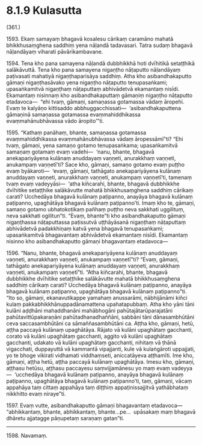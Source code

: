 

# 8.1.9 Kulasutta




(361.)

1593\. Ekaṃ samayaṃ bhagavā kosalesu cārikaṃ caramāno mahatā bhikkhusaṃghena saddhiṃ yena nāḷandā tadavasari. Tatra sudaṃ bhagavā nāḷandāyaṃ viharati pāvārikambavane.

1594\. Tena kho pana samayena nāḷandā dubbhikkhā hoti dvīhitikā setaṭṭhikā salākāvuttā. Tena kho pana samayena nigaṇṭho nāṭaputto nāḷandāyaṃ paṭivasati mahatiyā nigaṇṭhaparisāya saddhiṃ. Atha kho asibandhakaputto gāmaṇi nigaṇṭhasāvako yena nigaṇṭho nāṭaputto tenupasaṅkami; upasaṅkamitvā nigaṇṭhaṃ nāṭaputtaṃ abhivādetvā ekamantaṃ nisīdi. Ekamantaṃ nisinnaṃ kho asibandhakaputtaṃ gāmaṇiṃ nigaṇṭho nāṭaputto etadavoca—  “ehi tvaṃ, gāmaṇi, samaṇassa gotamassa vādaṃ āropehi. Evaṃ te kalyāṇo kittisaddo abbhuggacchissati—  ‘asibandhakaputtena gāmaṇinā samaṇassa gotamassa evaṃmahiddhikassa evaṃmahānubhāvassa vādo āropito’”ti.

1595\. “Kathaṃ panāhaṃ, bhante, samaṇassa gotamassa evaṃmahiddhikassa evaṃmahānubhāvassa vādaṃ āropessāmī”ti? “Ehi tvaṃ, gāmaṇi, yena samaṇo gotamo tenupasaṅkama; upasaṅkamitvā samaṇaṃ gotamaṃ evaṃ vadehi—  ‘nanu, bhante, bhagavā anekapariyāyena kulānaṃ anuddayaṃ vaṇṇeti, anurakkhaṃ vaṇṇeti, anukampaṃ vaṇṇetī’ti? Sace kho, gāmaṇi, samaṇo gotamo evaṃ puṭṭho evaṃ byākaroti—  ‘evaṃ, gāmaṇi, tathāgato anekapariyāyena kulānaṃ anuddayaṃ vaṇṇeti, anurakkhaṃ vaṇṇeti, anukampaṃ vaṇṇetī’ti, tamenaṃ tvaṃ evaṃ vadeyyāsi—  ‘atha kiñcarahi, bhante, bhagavā dubbhikkhe dvīhitike setaṭṭhike salākāvutte mahatā bhikkhusaṃghena saddhiṃ cārikaṃ carati? Ucchedāya bhagavā kulānaṃ paṭipanno, anayāya bhagavā kulānaṃ paṭipanno, upaghātāya bhagavā kulānaṃ paṭipanno’ti. Imaṃ kho te, gāmaṇi, samaṇo gotamo ubhatokoṭikaṃ pañhaṃ puṭṭho neva sakkhati uggilituṃ, neva sakkhati ogilitun”ti. “Evaṃ, bhante”ti kho asibandhakaputto gāmaṇi nigaṇṭhassa nāṭaputtassa paṭissutvā uṭṭhāyāsanā nigaṇṭhaṃ nāṭaputtaṃ abhivādetvā padakkhiṇaṃ katvā yena bhagavā tenupasaṅkami; upasaṅkamitvā bhagavantaṃ abhivādetvā ekamantaṃ nisīdi. Ekamantaṃ nisinno kho asibandhakaputto gāmaṇi bhagavantaṃ etadavoca—

1596\. “Nanu, bhante, bhagavā anekapariyāyena kulānaṃ anuddayaṃ vaṇṇeti, anurakkhaṃ vaṇṇeti, anukampaṃ vaṇṇetī”ti? “Evaṃ, gāmaṇi, tathāgato anekapariyāyena kulānaṃ anuddayaṃ vaṇṇeti, anurakkhaṃ vaṇṇeti, anukampaṃ vaṇṇetī”ti. “Atha kiñcarahi, bhante, bhagavā dubbhikkhe dvīhitike setaṭṭhike salākāvutte mahatā bhikkhusaṃghena saddhiṃ cārikaṃ carati? Ucchedāya bhagavā kulānaṃ paṭipanno, anayāya bhagavā kulānaṃ paṭipanno, upaghātāya bhagavā kulānaṃ paṭipanno”ti. “Ito so, gāmaṇi, ekanavutikappe yamahaṃ anussarāmi, nābhijānāmi kiñci kulaṃ pakkabhikkhānuppadānamattena upahatapubbaṃ. Atha kho yāni tāni kulāni aḍḍhāni mahaddhanāni mahābhogāni pahūtajātarūparajatāni pahūtavittūpakaraṇāni pahūtadhanadhaññāni, sabbāni tāni dānasambhūtāni ceva saccasambhūtāni ca sāmaññasambhūtāni ca. Aṭṭha kho, gāmaṇi, hetū, aṭṭha paccayā kulānaṃ upaghātāya. Rājato vā kulāni upaghātaṃ gacchanti, corato vā kulāni upaghātaṃ gacchanti, aggito vā kulāni upaghātaṃ gacchanti, udakato vā kulāni upaghātaṃ gacchanti, nihitaṃ vā ṭhānā vigacchati, duppayuttā vā kammantā vipajjanti, kule vā kulaṅgāroti uppajjati, yo te bhoge vikirati vidhamati viddhaṃseti, aniccatāyeva aṭṭhamīti. Ime kho, gāmaṇi, aṭṭha hetū, aṭṭha paccayā kulānaṃ upaghātāya. Imesu kho, gāmaṇi, aṭṭhasu hetūsu, aṭṭhasu paccayesu saṃvijjamānesu yo maṃ evaṃ vadeyya—  ‘ucchedāya bhagavā kulānaṃ paṭipanno, anayāya bhagavā kulānaṃ paṭipanno, upaghātāya bhagavā kulānaṃ paṭipanno’ti, taṃ, gāmaṇi, vācaṃ appahāya taṃ cittaṃ appahāya taṃ diṭṭhiṃ appaṭinissajjitvā yathābhataṃ nikkhitto evaṃ niraye”ti.

1597\. Evaṃ vutte, asibandhakaputto gāmaṇi bhagavantaṃ etadavoca—  “abhikkantaṃ, bhante, abhikkantaṃ, bhante…pe…  upāsakaṃ maṃ bhagavā dhāretu ajjatagge pāṇupetaṃ saraṇaṃ gatan”ti.

---

1598\. Navamaṃ.





